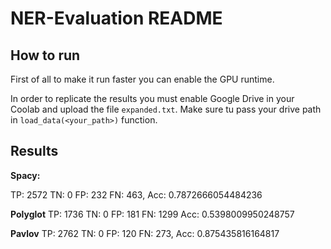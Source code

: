 #  NER-Evaluation README

## How to run
First of all to make it run faster you can enable the GPU runtime.

In order to replicate the results you must enable Google Drive in your Coolab and upload the file `expanded.txt`. Make sure tu pass your drive path in `load_data(<your_path>)` function.

## Results

**Spacy:**

TP: 2572 
TN: 0 
FP: 232 
FN: 463,
Acc: 0.7872666054484236

**Polyglot**
TP: 1736 
TN: 0 
FP: 181 
FN: 1299
Acc: 0.5398009950248757

**Pavlov**
TP: 2762 
TN: 0 
FP: 120 
FN: 273,
Acc: 0.875435816164817

